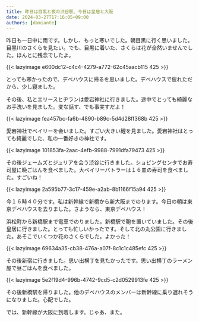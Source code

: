 ```yaml
---
title: 昨日は目黒と夜の渋谷駅、今日は皇居と大阪
date: 2024-03-27T17:16:05+09:00
authors: [damiante]
---
```

昨日も一日中に雨です。しかし、もっと寒いでした。朝目黒に行く思いました。目黒川のさくらを見たい。でも、目黒に着いた、さくらは花が全然いませんでした。ほんとに残念でしたよ。

{{< lazyimage e600dc12-c4c4-4279-a772-62c45aacb115 425 >}}

とっても寒かったので、デベハウスに帰るを思いました。デベハウスで疲れただから、少し寝ました。

その後、私とエリースとヂランは愛宕神社に行きました。途中でとっても綺麗なお手洗いを見ました。変な話す、でも事実すだよ！

{{< lazyimage fea457bc-fa6b-4890-b89c-5d4d28ff368b 425 >}}

愛宕神社でベイリーを会いました。すごい大きい鯉を見ました。愛宕神社はとっても綺麗でした、私の一番好きの神社です。

{{< lazyimage 101853fa-2aac-4efb-9988-7991dfa79473 425 >}}

その後ジェームズとジュリアを会う渋谷に行きました。ショピングセンタでお寿司屋に晩ごはんを食べました。大ベイリーバトラーは１６皿の寿司を食べました。すごいね！

{{< lazyimage 2a595b77-3c17-459e-a2ab-8b1166f15a94 425 >}}

今１６時４０分です。私は新幹線で新橋から新大阪までのります。今日の朝は東京デベハウスを去りました。さようなら、東京デベハウス！

浜松町から新橋駅まで電車でのりました。新橋駅で鞄を置いていました。その後皇居に行きました。とっても忙しいかったです。そして北の丸公園に行きました。あそこでいくつか花のさくらでした。よかった！

{{< lazyimage 69634a35-cb38-476a-a07f-8c1c1c485efc 425 >}}

その後新宿に行きました。思い出横丁を見たかったです。思い出横丁のラーメン屋で昼ごはんを食べました。

{{< lazyimage 5e2f19d4-996b-4742-9cd5-c2d0529913fe 425 >}}

その後新橋駅を帰りました。他のデベハウスのメンバーは新幹線に乗り遅れそうになりました。心配でした。

では、新幹線が大阪に到着します。じゃあ、また。